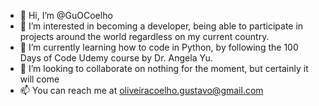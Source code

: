 - 👋 Hi, I’m @GuOCoelho
- 👀 I’m interested in becoming a developer, being able to participate in projects around the world regardless on my current country.
- 🌱 I’m currently learning how to code in Python, by following the 100 Days of Code Udemy course by Dr. Angela Yu.
- 💞️ I’m looking to collaborate on nothing for the moment, but certainly it will come
- 📫 You can reach me at oliveiracoelho.gustavo@gmail.com
